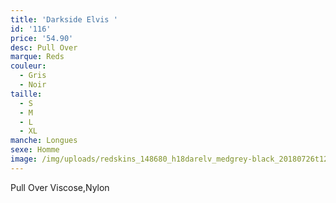 ```yaml
---
title: 'Darkside Elvis '
id: '116'
price: '54.90'
desc: Pull Over
marque: Reds
couleur:
  - Gris
  - Noir
taille:
  - S
  - M
  - L
  - XL
manche: Longues
sexe: Homme
image: /img/uploads/redskins_148680_h18darelv_medgrey-black_20180726t120640_01.jpg
---
```

Pull Over Viscose,Nylon
